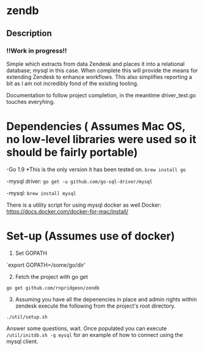 # zendb

## Description

### !!Work in progress!! ###

Simple which extracts from data Zendesk and places it into a relational database; mysql in this case. When complete this will provide the means for extending Zendesk to enhance workflows. This also simplifies reporting a bit as I am not incredibly fond of the existing tooling. 

Documentation to follow project completion, in the meantime driver_test.go touches everyhing. 

# Dependencies ( Assumes Mac OS, no low-level libraries were used so it should be fairly portable) 

-Go 1.9 *This is the only version it has been tested on. 
  `brew install go`

-mysql driver: 
  `go get -u github.com/go-sql-driver/mysql`

-mysql: 
  `brew install mysql`

There is a utility script for using mysql docker as well 
Docker:
  https://docs.docker.com/docker-for-mac/install/

# Set-up (Assumes use of docker)

1. Set GOPATH

`export GOPATH=/some/go/dir'

2. Fetch the project with go get 

`go get github.com/rnpridgeon/zendb`

3. Assuming you have all the depenencies in place and admin rights within zendesk execute the following from the project's root directory. 

`./util/setup.sh` 

Answer some questions, wait. Once populated you can execute `/util/initdb.sh -q mysql` for an example of how to connect using the mysql client. 
